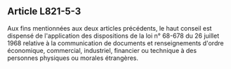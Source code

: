Article L821-5-3
----
Aux fins mentionnées aux deux articles précédents, le haut conseil est dispensé
de l'application des dispositions de la loi n° 68-678 du 26 juillet 1968
relative à la communication de documents et renseignements d'ordre économique,
commercial, industriel, financier ou technique à des personnes physiques ou
morales étrangères.
